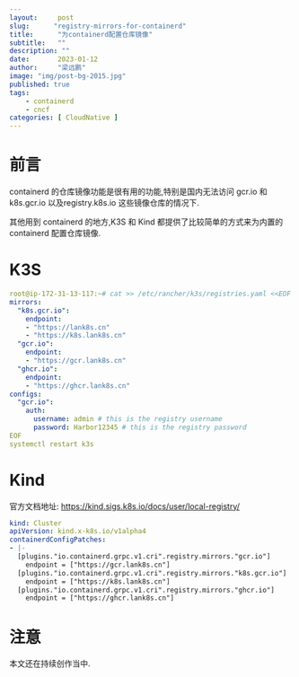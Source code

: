 ```yaml
---
layout:     post 
slug:      "registry-mirrors-for-containerd"
title:      "为containerd配置仓库镜像"
subtitle:   ""
description: ""
date:       2023-01-12
author:     "梁远鹏"
image: "img/post-bg-2015.jpg"
published: true
tags:
    - containerd 
    - cncf
categories: [ CloudNative ]
---
```


# 前言    

containerd 的仓库镜像功能是很有用的功能,特别是国内无法访问 gcr.io 和 k8s.gcr.io 以及registry.k8s.io 这些镜像仓库的情况下.

其他用到 containerd 的地方,K3S 和 Kind 都提供了比较简单的方式来为内置的 containerd 配置仓库镜像.

# K3S   

```yaml
root@ip-172-31-13-117:~# cat >> /etc/rancher/k3s/registries.yaml <<EOF
mirrors:
  "k8s.gcr.io":
    endpoint:
    - "https://lank8s.cn"
    - "https://k8s.lank8s.cn"
  "gcr.io":
    endpoint:
    - "https://gcr.lank8s.cn"
  "ghcr.io":
    endpoint:
    - "https://ghcr.lank8s.cn"
configs:
  "gcr.io":
    auth:
      username: admin # this is the registry username
      password: Harbor12345 # this is the registry password
EOF
systemctl restart k3s

```

# Kind  

官方文档地址: https://kind.sigs.k8s.io/docs/user/local-registry/


```yaml
kind: Cluster
apiVersion: kind.x-k8s.io/v1alpha4
containerdConfigPatches:
- |-
  [plugins."io.containerd.grpc.v1.cri".registry.mirrors."gcr.io"]
    endpoint = ["https://gcr.lank8s.cn"]
  [plugins."io.containerd.grpc.v1.cri".registry.mirrors."k8s.gcr.io"]
    endpoint = ["https://k8s.lank8s.cn"]
  [plugins."io.containerd.grpc.v1.cri".registry.mirrors."ghcr.io"]
    endpoint = ["https://ghcr.lank8s.cn"]
```


# 注意 

本文还在持续创作当中.
